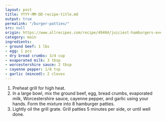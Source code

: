 ```yaml
---
layout: post
title: YYYY-MM-DD-recipe-title.md
output: true
permalink: "/burger-patties/"
src: null
origin: https://www.allrecipes.com/recipe/49404/juiciest-hamburgers-ever/
category: main
ingredients:
- ground beef: 1 lbs
- egg: 1 pcs
- dry bread crumbs: 3/4 cup
- evaporated milk: 3 tbsp
- worcestershire sauce: 2 tbsp
- cayenne pepper: 1/8 tsp
- garlic (minced): 2 cloves
---
```


1. Preheat grill for high heat.
2. In a large bowl, mix the ground beef, egg, bread crumbs, evaporated milk, Worcestershire sauce, cayenne pepper, and garlic using your hands. Form the mixture into 8 hamburger patties.
3. Lightly oil the grill grate. Grill patties 5 minutes per side, or until well done.